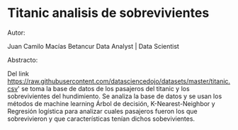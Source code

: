 # Titanic analisis de sobrevivientes
 
Autor:

Juan Camilo Macías Betancur
Data Analyst | Data Scientist

Abstracto:

Del link https://raw.githubusercontent.com/datasciencedojo/datasets/master/titanic.csv' se toma la base de datos de los pasajeros del titanic y los sobrevivientes del hundimiento. Se analiza la base de datos y se usan los métodos de machine learning Árbol de decisión, K-Nearest-Neighbor y Regresión logística para analizar cuales pasajeros fueron los que sobrevivieron y que características tenían dichos sobevivientes.


